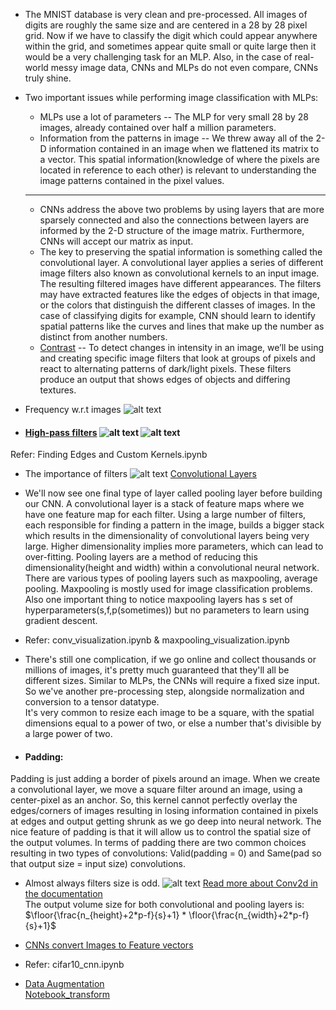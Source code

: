  * The MNIST database is very clean and pre-processed. All images of digits are roughly the same size and are centered in a 28 by 28 pixel grid. Now if we have to classify the digit which could appear anywhere within the grid, and sometimes appear quite small or quite large then it would be a very challenging task for an MLP. Also, in the case of real-world messy image data, CNNs and MLPs do not even compare, CNNs truly shine.

* Two important issues while performing image classification with MLPs:
    - MLPs use a lot of parameters -- The MLP for very small 28 by 28 images, already contained over half a million parameters.
    - Information from the patterns in image -- We threw away all of the 2-D information contained in an image when we flattened its matrix to a vector. This spatial information(knowledge of where the pixels are located in reference to each other) is relevant to understanding the image patterns contained in the pixel values.
    - -----------------------------------------------------------------
    - CNNs address the above two problems by using layers that are more sparsely connected and also the connections between layers are informed by the 2-D structure of the image matrix. Furthermore, CNNs will accept our matrix as input.
    - The key to preserving the spatial information is something called the convolutional layer. A convolutional layer applies a series of different image filters also known as convolutional kernels to an input image. The resulting filtered images have different appearances. The filters may have extracted features like the edges of objects in that image, or the colors that distinguish the different classes of images. In the case of classifying digits for example, CNN should learn to identify spatial patterns like the curves and lines that make up the number as distinct from another numbers.
    - [Contrast](https://www.youtube.com/watch?v=hfqNqcEU6uI) -- To detect changes in intensity in an image, we’ll be using and creating specific image filters that look at groups of pixels and react to alternating patterns of dark/light pixels. These filters produce an output that shows edges of objects and differing textures.

 * Frequency w.r.t images ![alt text](Images/Frequency.png)

 * #### [High-pass filters](https://www.youtube.com/watch?v=OpcFn_H2V-Q) ![alt text](Images/Edges.png) ![alt text](Images/OpenCV.png)
 Refer: Finding Edges and Custom Kernels.ipynb

 * The importance of filters ![alt text](Images/CNN_layers.png) [Convolutional Layers](https://www.youtube.com/watch?v=RnM1D-XI--8)

 * We'll now see one final type of layer called pooling layer before building our CNN. A convolutional layer is a stack of feature maps where we have one feature map for each filter. Using a large number of filters, each responsible for finding a pattern in the image, builds a bigger stack which results in the dimensionality of convolutional layers being very large. Higher dimensionality implies more parameters, which can lead to over-fitting. Pooling layers are a method of reducing this dimensionality(height and width) within a convolutional neural network. There are various types of pooling layers such as maxpooling, average pooling. Maxpooling is mostly used for image classification problems. Also one important thing to notice maxpooling layers has s set of hyperparameters(s,f,p(sometimes)) but no parameters to learn using gradient descent.

 * Refer: conv_visualization.ipynb & maxpooling_visualization.ipynb

 * There's still one complication, if we go online and collect thousands or millions of images, it's pretty much guaranteed that they'll all be different sizes. Similar to MLPs, the CNNs will require a fixed size input. So we've another pre-processing step, alongside normalization and conversion to a tensor datatype.<br/>It's very common to resize each image to be a square, with the spatial dimensions equal to a power of two, or else a number that's divisible by a large power of two.

 * #### Padding:
 Padding is just adding a border of pixels around an image. When we create a convolutional layer, we move a square filter around an image, using a center-pixel as an anchor. So, this kernel cannot perfectly overlay the edges/corners of images resulting in losing information contained in pixels at edges and output getting shrunk as we go deep into neural network. The nice feature of padding is that it will allow us to control the spatial size of the output volumes. In terms of padding there are two common choices resulting in two types of convolutions: Valid(padding = 0) and Same(pad so that output size = input size) convolutions.

 * Almost always filters size is odd. ![alt text](Images/Conv2d.png) [Read more about Conv2d in the documentation](https://pytorch.org/docs/stable/nn.html#conv2d)  <br/> The output volume size for both convolutional and pooling layers is: $\floor{\frac{n_{height}+2*p-f}{s}+1} * \floor{\frac{n_{width}+2*p-f}{s}+1}$

 * [CNNs convert Images to Feature vectors](https://www.youtube.com/watch?v=g6QuiVno8zI)

 * Refer: cifar10_cnn.ipynb

 * [Data Augmentation](https://www.youtube.com/watch?v=zQnx2jZmjTA)  <br/>
 [Notebook_transform](https://www.youtube.com/watch?v=J_gjHVt9pVw)
